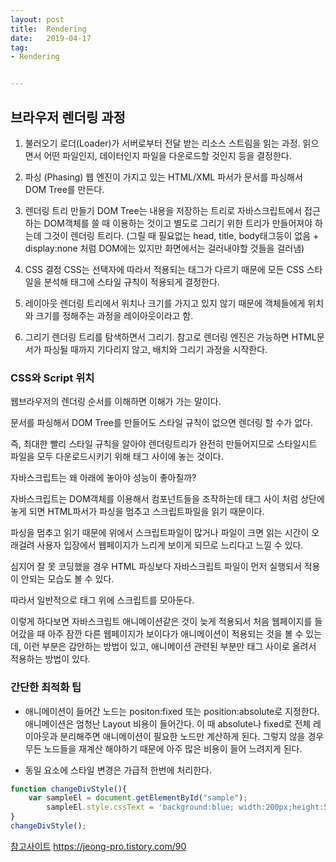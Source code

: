 ```yaml
---
layout: post
title:  Rendering
date:   2019-04-17
tag:
- Rendering


---
```


## 브라우저 렌더링 과정

1. 불러오기
로더(Loader)가 서버로부터 전달 받는 리소스 스트림을 읽는 과정.
읽으면서 어떤 파일인지, 데이터인지 파일을 다운로드할 것인지 등을 결정한다.

2. 파싱 (Phasing)
웹 엔진이 가지고 있는 HTML/XML 파서가 문서를 파싱해서 DOM Tree를 만든다.

3. 렌더링 트리 만들기
DOM Tree는 내용을 저장하는 트리로 자바스크립트에서 접근하는 DOM객체를 쓸 때 이용하는 것이고 별도로 그리기 위한 트리가 만들어져야 하는데 그것이 렌더링 트리다. (그릴 때 필요없는 head, title, body태그등이 없음 + display:none 처럼 DOM에는 있지만 화면에서는 걸러내야할 것들을 걸러냄)

4. CSS 결정
CSS는 선택자에 따라서 적용되는 태그가 다르기 때문에 모든 CSS 스타일을 분석해 태그에 스타일 규칙이 적용되게 결정한다.

5. 레이아웃
렌더링 트리에서 위치나 크기를 가지고 있지 않기 때문에 객체들에게 위치와 크기를 정해주는 과정을 레이아웃이라고 함.

6. 그리기
렌더링 트리를 탐색하면서 그리기.
참고로 렌더링 엔진은 가능하면 HTML문서가 파싱될 때까지 기다리지 않고, 배치와 그리기 과정을 시작한다.

### CSS와 Script 위치
웹브라우저의 렌더링 순서를 이해하면 이해가 가는 말이다.

문서를 파싱해서 DOM Tree를 만들어도 스타일 규칙이 없으면 렌더링 할 수가 없다.

즉, 최대한 빨리 스타일 규칙을 알아야 렌더링트리가 완전히 만들어지므로 스타일시트 파일을 모두 다운로드시키기 위해 <head></head>태그 사이에 놓는 것이다.

자바스크립트는 왜 아래에 놓아야 성능이 좋아질까?

자바스크립트는 DOM객체를 이용해서 컴포넌트들을 조작하는데 <head></head>태그 사이 처럼 상단에 놓게 되면 HTML파서가 파싱을 멈추고 스크립트파일을 읽기 때문이다.

파싱을 멈추고 읽기 때문에 위에서 스크립트파일이 많거나 파일이 크면 읽는 시간이 오래걸려 사용자 입장에서 웹페이지가 느리게 보이게 되므로 느리다고 느낄 수 있다.

심지어 잘 못 코딩했을 경우 HTML 파싱보다 자바스크립트 파일이 먼저 실행되서 적용이 안되는 모습도 볼 수 있다.

따라서 일반적으로 </body>태그 위에 스크립트를 모아둔다.

이렇게 하다보면 자바스크립트 애니메이션같은 것이 늦게 적용되서 처음 웹페이지를 들어갔을 때 아주 잠깐 다른 웹페이지가 보이다가 애니메이션이 적용되는 것을 볼 수 있는데, 이런 부분은 감안하는 방법이 있고, 애니메이션 관련된 부분만 <head></head>태그 사이로 올려서 적용하는 방법이 있다.

### 간단한 최적화 팁

- 애니메이션이 들어간 노드는 positon:fixed 또는 position:absolute로 지정한다.
애니메이션은 엄청난 Layout 비용이 들어간다. 이 때 absolute나 fixed로 전체 레이아웃과 분리해주면 애니메이션이 필요한 노드만 계산하게 된다.
그렇지 않을 경우 무든 노드들을 재계산 해야하기 때문에 아주 많은 비용이 들어 느려지게 된다.

- 동일 요소에 스타일 변경은 가급적 한번에 처리한다.

```js
function changeDivStyle(){
    var sampleEl = document.getElementById("sample");
        sampleEl.style.cssText = 'background:blue; width:200px;height:50px;';
}
changeDivStyle();
```


[참고사이트](https://jeong-pro.tistory.com/90)
https://jeong-pro.tistory.com/90

